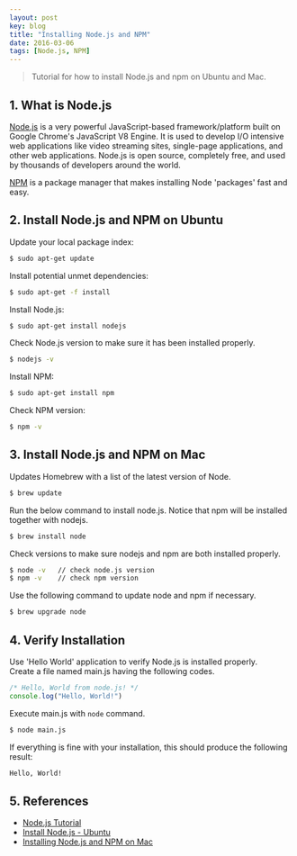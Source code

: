 ```yaml
---
layout: post
key: blog
title: "Installing Node.js and NPM"
date: 2016-03-06
tags: [Node.js, NPM]
---
```


> Tutorial for how to install Node.js and npm on Ubuntu and Mac.

## 1. What is Node.js
[Node.js](https://nodejs.org) is a very powerful JavaScript-based framework/platform built on Google Chrome's JavaScript V8 Engine. It is used to develop I/O intensive web applications like video streaming sites, single-page applications, and other web applications. Node.js is open source, completely free, and used by thousands of developers around the world.

[NPM](https://www.npmjs.com/) is a package manager that makes installing Node 'packages' fast and easy.

## 2. Install Node.js and NPM on Ubuntu
Update your local package index:
```sh
$ sudo apt-get update
```
Install potential unmet dependencies:
```sh
$ sudo apt-get -f install
```
Install Node.js:
```sh
$ sudo apt-get install nodejs
```
Check Node.js version to make sure it has been installed properly.
```sh
$ nodejs -v
```
Install NPM:
```sh
$ sudo apt-get install npm
```
Check NPM version:
```sh
$ npm -v  
```

## 3. Install Node.js and NPM on Mac
Updates Homebrew with a list of the latest version of Node.
```sh
$ brew update
```
Run the below command to install node.js. Notice that npm will be installed together with nodejs.
```sh
$ brew install node
```

Check versions to make sure nodejs and npm are both installed properly.
```sh
$ node -v   // check node.js version
$ npm -v    // check npm version
```

Use the following command to update node and npm if necessary.
```sh
$ brew upgrade node
```

## 4. Verify Installation
Use 'Hello World' application to verify Node.js is installed properly.  
Create a file named main.js having the following codes.
```javascript
/* Hello, World from node.js! */
console.log("Hello, World!")
```
Execute main.js with `node` command.
```sh
$ node main.js
```
If everything is fine with your installation, this should produce the following result:
```sh
Hello, World!
```

## 5. References
* [Node.js Tutorial](https://www.tutorialspoint.com/nodejs/index.htm)
* [Install Node.js - Ubuntu](https://www.godaddy.com/help/install-nodejs-ubuntu-17395)
* [Installing Node.js and NPM on Mac](https://treehouse.github.io/installation-guides/mac/node-mac.html)
